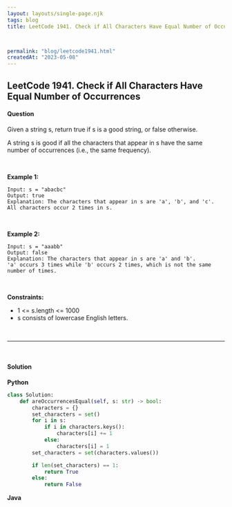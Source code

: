 ```yaml
---
layout: layouts/single-page.njk
tags: blog
title: LeetCode 1941. Check if All Characters Have Equal Number of Occurrences



permalink: "blog/leetcode1941.html"
createdAt: "2023-05-08"
---
```


## LeetCode 1941. Check if All Characters Have Equal Number of Occurrences






#### Question
Given a string s, return true if s is a good string, or false otherwise.

A string s is good if all the characters that appear in s have the same number of occurrences (i.e., the same frequency).

<p>&nbsp;</p>

**Example 1:**

    Input: s = "abacbc"
    Output: true
    Explanation: The characters that appear in s are 'a', 'b', and 'c'. All characters occur 2 times in s.

<p>&nbsp;</p>

**Example 2:**

    Input: s = "aaabb"
    Output: false
    Explanation: The characters that appear in s are 'a' and 'b'.
    'a' occurs 3 times while 'b' occurs 2 times, which is not the same number of times.

<p>&nbsp;</p>



**Constraints:**


* 1 <= s.length <= 1000
* s consists of lowercase English letters.




<p>&nbsp;</p>

---

<p>&nbsp;</p>  

#### Solution
**Python**
```Python
class Solution:
    def areOccurrencesEqual(self, s: str) -> bool:
        characters = {}
        set_characters = set()
        for i in s:
            if i in characters.keys():
                characters[i] += 1
            else:
                characters[i] = 1
        set_characters = set(characters.values())

        if len(set_characters) == 1:
            return True
        else:
            return False
```

**Java**